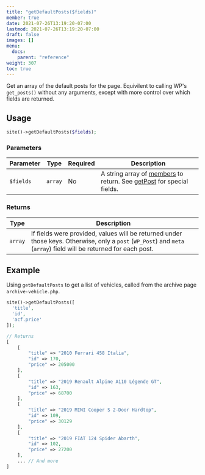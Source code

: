 ```yaml
---
title: "getDefaultPosts($fields)"
member: true
date: 2021-07-26T13:19:20-07:00
lastmod: 2021-07-26T13:19:20-07:00
draft: false
images: []
menu:
  docs:
    parent: "reference"
weight: 307
toc: true
---
```


Get an array of the default posts for the page. Equivilent to calling WP's `get_posts()` without any arguments, except with more control over which fields are returned.

## Usage

```php
site()->getDefaultPosts($fields);
```

### Parameters

| Parameter | Type    | Required | Description                                                                                                                                     |
| --------- | ------- | -------- | ----------------------------------------------------------------------------------------------------------------------------------------------- |
| `$fields` | `array` | No       | A string array of [members](https://developer.wordpress.org/reference/classes/wp_post) to return. See [getPost](../getpost) for special fields. |

### Returns

| Type    | Description                                                                                                                                                        |
| ------- | ------------------------------------------------------------------------------------------------------------------------------------------------------------------ |
| `array` | If fields were provided, values will be returned under those keys. Otherwise, only a `post` (`WP_Post`) and `meta` (`array`) field will be returned for each post. |

## Example

Using `getDefaultPosts` to get a list of vehicles, called from the archive page `archive-vehicle.php`.


```php
site()->getDefaultPosts([
  'title',
  'id',
  'acf.price'
]);

// Returns
[
    [
        "title" => "2010 Ferrari 458 Italia",
        "id" => 170,
        "price" => 205000
    ],
    [
        "title" => "2019 Renault Alpine A110 Légende GT",
        "id" => 163,
        "price" => 68700
    ],
    [
        "title" => "2019 MINI Cooper S 2-Door Hardtop",
        "id" => 109,
        "price" => 30129
    ],
    [
        "title" => "2019 FIAT 124 Spider Abarth",
        "id" => 102,
        "price" => 27200
    ],
    ... // And more
]
```
